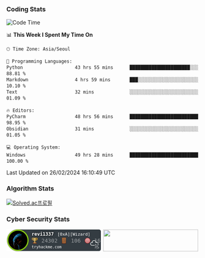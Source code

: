 ### Coding Stats

<!--START_SECTION:waka-->
![Code Time](http://img.shields.io/badge/Code%20Time-336%20hrs%2014%20mins-blue)

📊 **This Week I Spent My Time On** 

```text
🕑︎ Time Zone: Asia/Seoul

💬 Programming Languages: 
Python                   43 hrs 55 mins      ██████████████████████░░░   88.81 % 
Markdown                 4 hrs 59 mins       ███░░░░░░░░░░░░░░░░░░░░░░   10.10 % 
Text                     32 mins             ░░░░░░░░░░░░░░░░░░░░░░░░░   01.09 % 

🔥 Editors: 
PyCharm                  48 hrs 56 mins      █████████████████████████   98.95 % 
Obsidian                 31 mins             ░░░░░░░░░░░░░░░░░░░░░░░░░   01.05 % 

💻 Operating System: 
Windows                  49 hrs 28 mins      █████████████████████████   100.00 % 
```


 Last Updated on 26/02/2024 16:10:49 UTC
<!--END_SECTION:waka-->

### Algorithm Stats

[![Solved.ac프로필](http://mazassumnida.wtf/api/v2/generate_badge?boj=revi1337)](https://solved.ac/revi1337)

### Cyber Security Stats

[![revi1337's tryhackme stats](https://raw.githubusercontent.com/Revi1337/Revi1337/main/assets/thm_propic.png)][tryhackme]
[<img src="https://www.hackthebox.com/badge/image/1002993" width="248.01" height="57">][hackthebox]


[website]: https://revi1337.com
[tryhackme]: https://tryhackme.com/p/revi1337
[hackthebox]: https://app.hackthebox.com/profile/1002993
